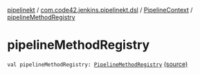 [pipelinekt](../../index.md) / [com.code42.jenkins.pipelinekt.dsl](../index.md) / [PipelineContext](index.md) / [pipelineMethodRegistry](./pipeline-method-registry.md)

# pipelineMethodRegistry

`val pipelineMethodRegistry: `[`PipelineMethodRegistry`](../../com.code42.jenkins.pipelinekt.dsl.method/-pipeline-method-registry/index.md) [(source)](https://github.com/code42/pipelinekt/tree/master/dsl/src/main/kotlin/com/code42/jenkins/pipelinekt/dsl/PipelineContext.kt#L21)